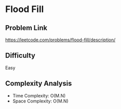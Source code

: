 # Flood Fill

## Problem Link

https://leetcode.com/problems/flood-fill/description/

## Difficulty

Easy

## Complexity Analysis

* Time Complexity: O(M.N)
* Space Complexity: O(M.N)

